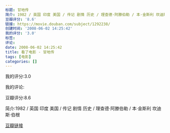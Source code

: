```yaml
---
标题: 甘地传
简介: 1982 / 英国 印度 美国 / 传记 剧情 历史 / 理查德·阿滕伯勒 / 本·金斯利 坎迪斯·伯根
豆瓣评分: '8.6'
链接: https://movie.douban.com/subject/1292238/
创建时间: '2008-06-02 14:25:42'
我的评分: '3.0'
标签:
评论:
date: 2008-06-02 14:25:42
title: 看了电影 - 甘地传
tags: [电影]
categories: []
---
```


我的评分:3.0

我的评论:

豆瓣评分:8.6

简介:1982 / 英国 印度 美国 / 传记 剧情 历史 / 理查德·阿滕伯勒 / 本·金斯利 坎迪斯·伯根

[豆瓣链接](https://movie.douban.com/subject/1292238/)

